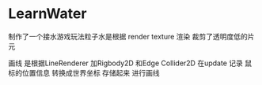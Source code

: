 # LearnWater

制作了一个接水游戏玩法粒子水是根据 render texture 渲染 裁剪了透明度低的片元 

画线 是根据LineRenderer 加Rigbody2D 和Edge Collider2D 在update 记录 鼠标的位置信息 转换成世界坐标 存储起来 进行画线

